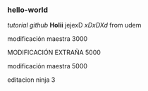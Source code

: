 ### hello-world
*tutorial github*
**Holii** jejexD
*xDxDXd*
from udem



modificación maestra 3000

MODIFICACIÓN EXTRAÑA 5000




modificación maestra 5000

editacion ninja 3
